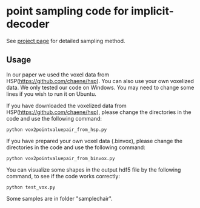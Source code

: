 # point sampling code for implicit-decoder

See [project page](https://www.sfu.ca/~zhiqinc/imgan/Readme.html) for detailed sampling method.

## Usage

In our paper we used the voxel data from HSP(https://github.com/chaene/hsp). You can also use your own voxelized data. We only tested our code on Windows. You may need to change some lines if you wish to run it on Ubuntu.

If you have downloaded the voxelized data from HSP(https://github.com/chaene/hsp), please change the directories in the code and use the following command:
```
python vox2pointvaluepair_from_hsp.py
```

If you have prepared your own voxel data (.binvox), please change the directories in the code and use the following command:
```
python vox2pointvaluepair_from_binvox.py
```

You can visualize some shapes in the output hdf5 file by the following command, to see if the code works correctly:
```
python test_vox.py
```

Some samples are in folder "samplechair".